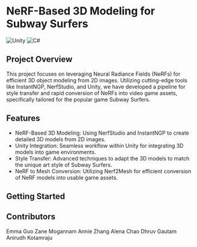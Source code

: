NeRF-Based 3D Modeling for Subway Surfers
=========================================
![Unity](https://img.shields.io/badge/unity-%23000000.svg?style=for-the-badge&logo=unity&logoColor=white)
![C#](https://img.shields.io/badge/c%23-%23239120.svg?style=for-the-badge&logo=csharp&logoColor=white)

Project Overview
----------------

This project focuses on leveraging Neural Radiance Fields (NeRFs) for efficient 3D object modeling from 2D images. Utilizing cutting-edge tools like InstantNGP, NerfStudio, and Unity, we have developed a pipeline for style transfer and rapid conversion of NeRFs into video game assets, specifically tailored for the popular game Subway Surfers.

Features
--------

-   NeRF-Based 3D Modeling: Using NerfStudio and InstantNGP to create detailed 3D models from 2D images.
-   Unity Integration: Seamless workflow within Unity for integrating 3D models into game environments.
-   Style Transfer: Advanced techniques to adapt the 3D models to match the unique art style of Subway Surfers.
-   NeRF to Mesh Conversion: Utilizing Nerf2Mesh for efficient conversion of NeRF models into usable game assets.

Getting Started
---------------

Contributors
------------
Emma Guo
Zane Mogannam
Annie Zhang
Alena Chao
Dhruv Gautam
Anirudh Kotamraju





